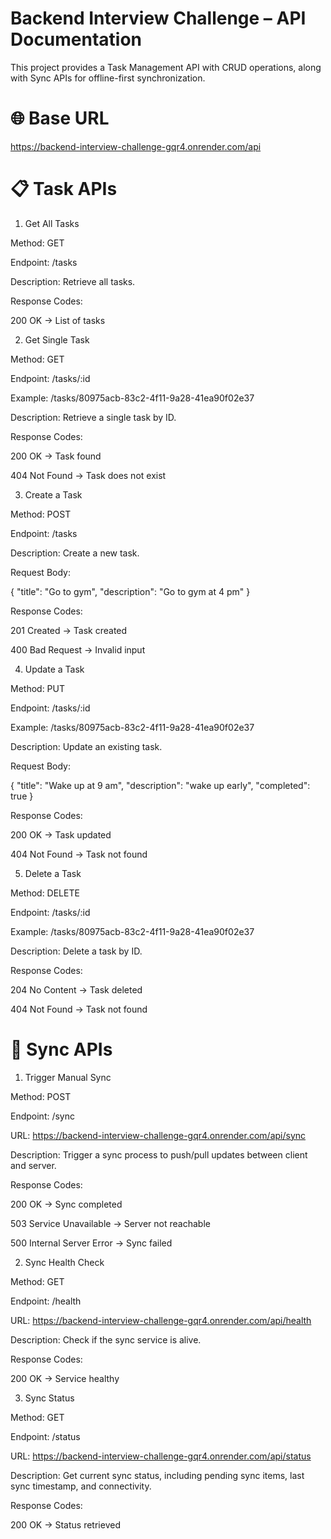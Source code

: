 # Backend Interview Challenge – API Documentation

This project provides a Task Management API with CRUD operations, along with Sync APIs for offline-first synchronization.

# 🌐 Base URL
https://backend-interview-challenge-gqr4.onrender.com/api

# 📋 Task APIs
1. Get All Tasks

Method: GET

Endpoint: /tasks

Description: Retrieve all tasks.

Response Codes:

200 OK → List of tasks

2. Get Single Task

Method: GET

Endpoint: /tasks/:id

Example: /tasks/80975acb-83c2-4f11-9a28-41ea90f02e37

Description: Retrieve a single task by ID.

Response Codes:

200 OK → Task found

404 Not Found → Task does not exist

3. Create a Task

Method: POST

Endpoint: /tasks

Description: Create a new task.

Request Body:

{
  "title": "Go to gym",
  "description": "Go to gym at 4 pm"
}


Response Codes:

201 Created → Task created

400 Bad Request → Invalid input

4. Update a Task

Method: PUT

Endpoint: /tasks/:id

Example: /tasks/80975acb-83c2-4f11-9a28-41ea90f02e37

Description: Update an existing task.

Request Body:

{
  "title": "Wake up at 9 am",
  "description": "wake up early",
  "completed": true
}


Response Codes:

200 OK → Task updated

404 Not Found → Task not found

5. Delete a Task

Method: DELETE

Endpoint: /tasks/:id

Example: /tasks/80975acb-83c2-4f11-9a28-41ea90f02e37

Description: Delete a task by ID.

Response Codes:

204 No Content → Task deleted

404 Not Found → Task not found

# 🔄 Sync APIs
1. Trigger Manual Sync

Method: POST

Endpoint: /sync

URL:
https://backend-interview-challenge-gqr4.onrender.com/api/sync

Description: Trigger a sync process to push/pull updates between client and server.

Response Codes:

200 OK → Sync completed

503 Service Unavailable → Server not reachable

500 Internal Server Error → Sync failed

2. Sync Health Check

Method: GET

Endpoint: /health

URL:
https://backend-interview-challenge-gqr4.onrender.com/api/health

Description: Check if the sync service is alive.

Response Codes:

200 OK → Service healthy

3. Sync Status

Method: GET

Endpoint: /status

URL:
https://backend-interview-challenge-gqr4.onrender.com/api/status

Description: Get current sync status, including pending sync items, last sync timestamp, and connectivity.

Response Codes:

200 OK → Status retrieved
